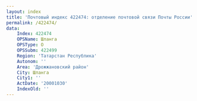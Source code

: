 ```yaml
---
layout: index
title: 'Почтовый индекс 422474: отделение почтовой связи Почты России'
permalink: /422474/
data:
    Index: 422474
    OPSName: Шланга
    OPSType: О
    OPSSubm: 422499
    Region: 'Татарстан Республика'
    Autonom: ''
    Area: 'Дрожжановский район'
    City: Шланга
    City1: ''
    ActDate: '20001030'
    IndexOld: ''
---
```

